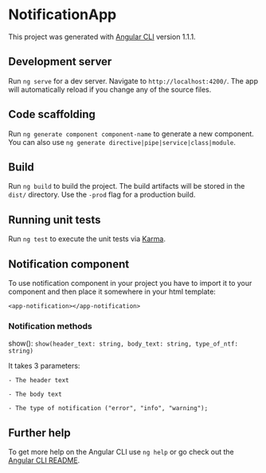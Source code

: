 # NotificationApp

This project was generated with [Angular CLI](https://github.com/angular/angular-cli) version 1.1.1.

## Development server

Run `ng serve` for a dev server. Navigate to `http://localhost:4200/`. The app will automatically reload if you change any of the source files.

## Code scaffolding

Run `ng generate component component-name` to generate a new component. You can also use `ng generate directive|pipe|service|class|module`.

## Build

Run `ng build` to build the project. The build artifacts will be stored in the `dist/` directory. Use the `-prod` flag for a production build.

## Running unit tests

Run `ng test` to execute the unit tests via [Karma](https://karma-runner.github.io).

## Notification component
To use notification component in your project you have to import it to your component and then place it somewhere in your html template:

`<app-notification></app-notification>`

### Notification methods
show(): `show(header_text: string, body_text: string, type_of_ntf: string)`

It takes 3 parameters: 

    - The header text

    - The body text

    - The type of notification ("error", "info", "warning");



## Further help

To get more help on the Angular CLI use `ng help` or go check out the [Angular CLI README](https://github.com/angular/angular-cli/blob/master/README.md).
